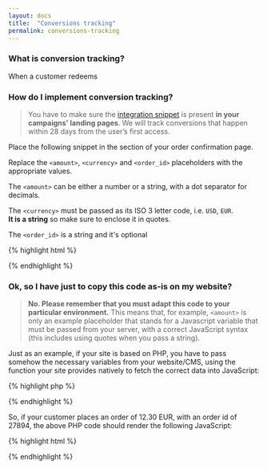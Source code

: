 ```yaml
---
layout: docs
title:  "Conversions tracking"
permalink: conversions-tracking
---
```

### What is conversion tracking?

When a customer redeems 

### How do I implement conversion tracking?

> You have to make sure the <a href="/engage">integration snippet</a> is present **in your campaigns' landing pages**.
> We will track conversions that happen within 28 days from the user’s first access.

Place the following snippet in the section of your order confirmation page. 

Replace the `<amount>`, `<currency>` and `<order_id>` placeholders with the appropriate values.

The `<amount>` can be either a number or a string, with a dot separator for decimals. 

The `<currency>` must be passed as its ISO 3 letter code, i.e. `USD`, `EUR`.   
**It is a string** so make sure to enclose it in quotes.

The `<order_id>` is a string and it's optional

{% highlight html %}
<script src="https://www.transactionale.com/conversion/js/v1/conversion.js"></script>
<script>
    _tr_conversion(<amount>, <currency>, <order_id>);
</script>
{% endhighlight %}

### Ok, so I have just to copy this code as-is on my website?

> **No. Please remember that you must adapt this code to your particular environment.** This means that, for example, `<amount>` is only an example placeholder that stands for a Javascript variable that must be passed from your server, with a correct JavaScript syntax (this includes using quotes when you pass a string).

Just as an example, if your site is based on PHP, you have to pass somehow the necessary variables from your website/CMS, using the function your site provides natively to fetch the correct data into JavaScript:

{% highlight php %}
<?php
// Remember that this below is an **example code** in PHP.
// The getOrderAmount() and getOrderCurrency() functions are therefore only
// example functions. Please adapt the implementation on your own software/CMS!
$orderId = $currentOrder['id'];
$amount = getOrderAmount($orderId);
// Remember that currency is a string, so it needs *quotes*. In PHP we can provide
// them with json_encode().
$currency = json_encode(getOrderCurrency($orderId));
?>
<script src="https://www.transactionale.com/conversion/js/v1/conversion.js"></script>
<script>
    _tr_conversion(<?php echo $amount?>, <?php echo $currency ?>, <?php echo $orderId ?> );
</script>
{% endhighlight %}

So, if your customer places an order of 12.30 EUR, with an order id of 27894, the above PHP code should render the following JavaScript:

{% highlight html %}
<script src="https://www.transactionale.com/conversion/js/v1/conversion.js"></script>
<script>
    _tr_conversion(12.30, "EUR", 27894);
</script>
{% endhighlight %}

